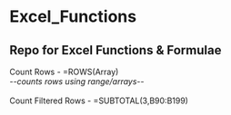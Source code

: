 # Excel_Functions
<h2>Repo for Excel Functions &amp; Formulae</h2>
Count Rows - =ROWS(Array) 
<br><em>--counts rows using range/arrays--</em></br>
<br>Count Filtered Rows - =SUBTOTAL(3,B90:B199)</br>
